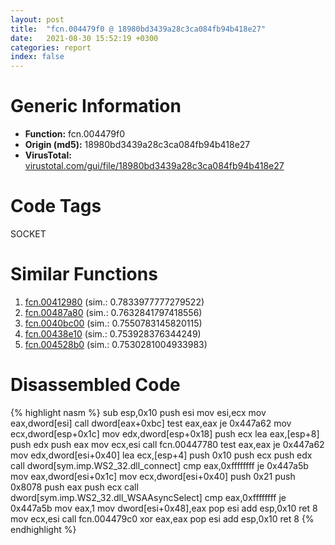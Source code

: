 ```yaml
---
layout: post
title:  "fcn.004479f0 @ 18980bd3439a28c3ca084fb94b418e27"
date:   2021-08-30 15:52:19 +0300
categories: report
index: false
---
```


# Generic Information
- **Function:** fcn.004479f0
- **Origin (md5):** 18980bd3439a28c3ca084fb94b418e27
- **VirusTotal:** [virustotal.com/gui/file/18980bd3439a28c3ca084fb94b418e27][virustotal_ref]

# Code Tags
<span class="tag" id="SOCKET">SOCKET</span>


# Similar Functions

1. [fcn.00412980][similar_1_ref] (sim.: 0.7833977777279522)
2. [fcn.00487a80][similar_2_ref] (sim.: 0.7632841797418556)
3. [fcn.0040bc00][similar_3_ref] (sim.: 0.7550783145820115)
4. [fcn.00438e10][similar_4_ref] (sim.: 0.753928376344249)
5. [fcn.004528b0][similar_5_ref] (sim.: 0.7530281004933983)


# Disassembled Code

{% highlight nasm %}
sub esp,0x10
push esi
mov esi,ecx
mov eax,dword[esi]
call dword[eax+0xbc]
test eax,eax
je 0x447a62
mov ecx,dword[esp+0x1c]
mov edx,dword[esp+0x18]
push ecx
lea eax,[esp+8]
push edx
push eax
mov ecx,esi
call fcn.00447780
test eax,eax
je 0x447a62
mov edx,dword[esi+0x40]
lea ecx,[esp+4]
push 0x10
push ecx
push edx
call dword[sym.imp.WS2_32.dll_connect]
cmp eax,0xffffffff
je 0x447a5b
mov eax,dword[esi+0x1c]
mov ecx,dword[esi+0x40]
push 0x21
push 0x8078
push eax
push ecx
call dword[sym.imp.WS2_32.dll_WSAAsyncSelect]
cmp eax,0xffffffff
je 0x447a5b
mov eax,1
mov dword[esi+0x48],eax
pop esi
add esp,0x10
ret 8
mov ecx,esi
call fcn.004479c0
xor eax,eax
pop esi
add esp,0x10
ret 8
{% endhighlight %}


[similar_1_ref]: /report/fcn.00412980@0aa2d73a5300dff2412388945614b507
[similar_2_ref]: /report/fcn.00487a80@be7fba7cc724acf4ae2900d99e0fc9c3
[similar_3_ref]: /report/fcn.0040bc00@0403abd1e9e066fc89cddd5736647282
[similar_4_ref]: /report/fcn.00438e10@17d73cbafe6dd96dd6f2291fab06fbb5
[similar_5_ref]: /report/fcn.004528b0@289859175c221b107317af7727d26c17
[virustotal_ref]: https://www.virustotal.com/gui/file/18980bd3439a28c3ca084fb94b418e27